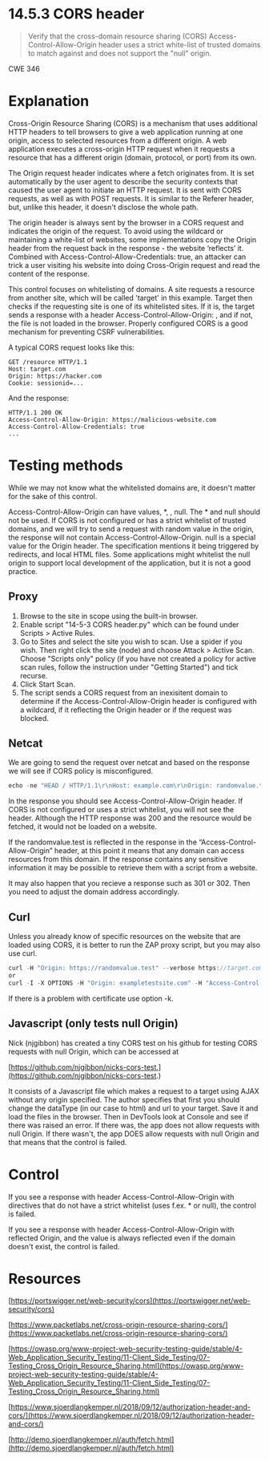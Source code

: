 # 14.5.3 CORS header

> Verify that the cross-domain resource sharing (CORS) Access-Control-Allow-Origin header uses a strict white-list of trusted domains to match against and does not support the "null" origin.

CWE 346

# Explanation

Cross-Origin Resource Sharing (CORS) is a mechanism that uses additional HTTP headers to tell browsers to give a web application running at one origin, access to selected resources from a different origin. A web application executes a cross-origin HTTP request when it requests a resource that has a different origin (domain, protocol, or port) from its own.

The Origin request header indicates where a fetch originates from. It is set automatically by the user agent to describe the security contexts that caused the user agent to initiate an HTTP request. It is sent with CORS requests, as well as with POST requests. It is similar to the Referer header, but, unlike this header, it doesn't disclose the whole path.

The origin header is always sent by the browser in a CORS request and indicates the origin of the request. To avoid using the wildcard or maintaining a white-list of websites, some implementations copy the Origin header from the request back in the response - the website ‘reflects’ it. Combined with Access-Control-Allow-Credentials: true, an attacker can trick a user visiting his website into doing Cross-Origin request and read the content of the response.

This control focuses on whitelisting of domains. A site requests a resource from another site, which will be called 'target' in this example. Target then checks if the requesting site is one of its whitelisted sites. If it is, the target sends a response with a header Access-Control-Allow-Origin: <requester>, and if not, the file is not loaded in the browser. Properly configured CORS is a good mechanism for preventing CSRF vulnerabilities.

A typical CORS request looks like this:

```
GET /resource HTTP/1.1
Host: target.com
Origin: https://hacker.com
Cookie: sessionid=...
```

And the response:

```
HTTP/1.1 200 OK
Access-Control-Allow-Origin: https://malicious-website.com
Access-Control-Allow-Credentials: true
...
```

# Testing methods

While we may not know what the whitelisted domains are, it doesn't matter for the sake of this control.

Access-Control-Allow-Origin can have values, *, <origin>, null. The * and null should not be used. If CORS is not configured or has a strict whitelist of trusted domains, and we will try to send a request with random value in the origin, the response will not contain Access-Control-Allow-Origin. null is a special value for the Origin header. The specification mentions it being triggered by redirects, and local HTML files. Some applications might whitelist the null origin to support local development of the application, but it is not a good practice.

## Proxy

1. Browse to the site in scope using the built-in browser. 
2. Enable script "14-5-3 CORS header.py" which can be found under Scripts > Active Rules. 
3. Go to Sites and select the site you wish to scan. Use a spider if you wish. Then right click the site (node) and choose Attack > Active Scan. Choose "Scripts only" policy (if you have not created a policy for active scan rules, follow the instruction under "Getting Started") and tick recurse. 
4. Click Start Scan.
5. The script sends a CORS request from an inexisitent domain to determine if the Access-Control-Allow-Origin header is configured with a wildcard, if it reflecting the Origin header or if the request was blocked.

## Netcat

We are going to send the request over netcat and based on the response we will see if CORS policy is misconfigured.

```jsx
echo -ne "HEAD / HTTP/1.1\r\nHost: example.com\r\nOrigin: randomvalue.test\r\n\r\n" | nc example.com 80
```

In the response you should see Access-Control-Allow-Origin header. If CORS is not configured or uses a strict whitelist, you will not see the header. Although the HTTP response was 200 and the resource would be fetched, it would not be loaded on a website.

If the randomvalue.test is reflected in the response in the “Access-Control-Allow-Origin” header, at this point it means that any domain can access resources from this domain. If the response contains any sensitive information it may be possible to retrieve them with a script from a website.

It may also happen that you recieve a response such as 301 or 302. Then you need to adjust the domain address accordingly.

## Curl

Unless you already know of specific resources on the website that are loaded using CORS, it is better to run the ZAP proxy script, but you may also use curl.

```jsx
curl -H "Origin: https://randomvalue.test" --verbose https://target.com
or
curl -I -X OPTIONS -H "Origin: exampletestsite.com" -H "Access-Control-Request-Method: GET" [https://www.webscantest.com/cors/cors.php](https://www.webscantest.com/cors/cors.php)
```

If there is a problem with certificate use option -k.

## Javascript (only tests null Origin)

Nick (njgibbon) has created a tiny CORS test on his github for testing CORS requests with null Origin, which can be accessed at

[https://github.com/njgibbon/nicks-cors-test.](https://github.com/njgibbon/nicks-cors-test.)

It consists of a Javascript file which makes a request to a target using AJAX without any origin specified. The author specifies that first you should change the dataType (in our case to html) and url to your target. Save it and load the files in the browser. Then in DevTools look at Console and see if there was raised an error. If there was, the app does not allow requests with null Origin. If there wasn't, the app DOES allow requests with null Origin and that means that the control is failed.

# Control

If you see a response with header Access-Control-Allow-Origin with directives that do not have a strict whitelist (uses f.ex. * or null), the control is failed.

If you see a response with header Access-Control-Allow-Origin with reflected Origin, and the value is always reflected even if the domain doesn't exist, the control is failed.

# Resources

[https://portswigger.net/web-security/cors](https://portswigger.net/web-security/cors)

[https://www.packetlabs.net/cross-origin-resource-sharing-cors/](https://www.packetlabs.net/cross-origin-resource-sharing-cors/)

[https://owasp.org/www-project-web-security-testing-guide/stable/4-Web_Application_Security_Testing/11-Client_Side_Testing/07-Testing_Cross_Origin_Resource_Sharing.html](https://owasp.org/www-project-web-security-testing-guide/stable/4-Web_Application_Security_Testing/11-Client_Side_Testing/07-Testing_Cross_Origin_Resource_Sharing.html)

[https://www.sjoerdlangkemper.nl/2018/09/12/authorization-header-and-cors/](https://www.sjoerdlangkemper.nl/2018/09/12/authorization-header-and-cors/)

[http://demo.sjoerdlangkemper.nl/auth/fetch.html](http://demo.sjoerdlangkemper.nl/auth/fetch.html)